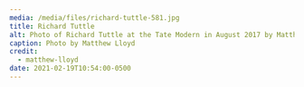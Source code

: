 ```yaml
---
media: /media/files/richard-tuttle-581.jpg
title: Richard Tuttle
alt: Photo of Richard Tuttle at the Tate Modern in August 2017 by Matthew Lloyd
caption: Photo by Matthew Lloyd
credit:
  - matthew-lloyd
date: 2021-02-19T10:54:00-0500
---
```

